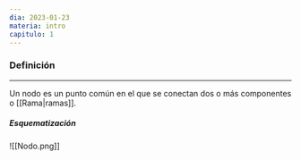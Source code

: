```yaml
---
dia: 2023-01-23
materia: intro
capitulo: 1
---
```

### Definición
---
Un nodo es un punto común en el que se conectan dos o más componentes o [[Rama|ramas]].

##### Esquematización
![[Nodo.png]]
